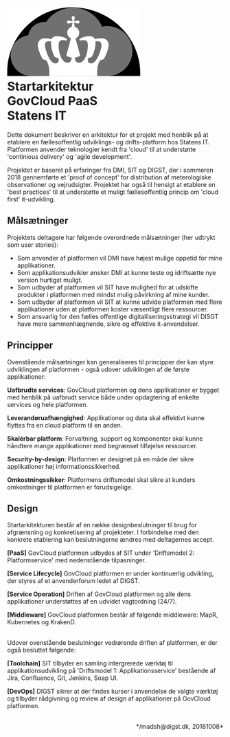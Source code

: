 # ![logo](cloud.svg) Startarkitektur <br> GovCloud PaaS<br> Statens IT

Dette dokument beskriver en arkitektur for et projekt med henblik på at etablere en fællesoffentlig udviklings- og drifts-platform hos Statens IT. Platformen anvender teknologier kendt fra 'cloud' til at understøtte 'continious delivery' og 'agile development'.

Projektet er baseret på erfaringer fra DMI, SIT og DIGST, der i sommeren 2018 gennemførte et 'proof of concept' for distribution af meterologiske observationer og vejrudsigter. Projektet har også til hensigt at etablere en 'best practices' til at understøtte et muligt fællesoffentlig princip om 'cloud first' it-udvikling.


## Målsætninger
Projektets deltagere har følgende overordnede målsætninger (her udtrykt som user stories):

- Som anvender af platformen vil DMI have højest mulige oppetid for mine applikationer.
- Som applikationsudvikler ønsker DMI at kunne teste og idriftsætte nye version hurtigst muligt.
- Som udbyder af platformen vil SIT have mulighed for at udskifte produkter i platformen med mindst mulig påvirkning af mine kunder.
- Som udbyder af platformen vil SIT at kunne udvide platformen med flere applikationer uden at platformen koster væsentligt flere ressourcer.
- Som ansvarlig for den fælles offentlige digitalilseringsstrategi vil DISGT have mere sammenhægnende, sikre og effektive it-anvendelser.

## Principper
Ovenstående målsætninger kan generaliseres til principper der kan styre udviklingen af platformen - også udover udviklingen af de første applikationer:

**Uafbrudte services**: GovCloud platformen og dens applikationer er bygget med henblik på uafbrudt service både under opdagtering af enkelte services og hele platformen.

**Leverandøruafhængighed**: Applikationer og data skal effektivt kunne flyttes fra en cloud platform til en anden.

**Skalérbar platform**: Forvaltning, support og komponenter skal kunne håndtere mange applikationer med begrænset tilføjelse ressourcer.

**Security-by-design**: Platformen er designet på en måde der sikre applikationer høj informationssikkerhed.

**Omkostningssikker**: Platformens driftsmodel skal sikre at kunders omkostninger til platformen er forudsigelige.

## Design
Startarkitekturen består af en række designbeslutninger til brug for afgrænsning og konkretisering af projekteter. I forbindelse med den konkrete etablering kan beslutningerne ændres med deltagernes accept.

**[PaaS]** GovCloud platformen udbydes af SIT under 'Driftsmodel 2: Platformservice' med nedenstående tilpasninger.


**[Service Lifecycle]** GovCloud platformen er under kontinuerlig udvikling, der styres af et anvenderforum ledet af DIGST.

**[Service Operation]** Driften af GovCloud platformen og alle dens applikationer understøttes af en udvidet vagtordning (24/7).

**[Middleware]** GovCloud platformen består af følgende middleware: MapR, Kubernetes og KrakenD.

<br>
Udover ovenstående beslutninger vedrørende driften af platformen, er der også besluttet følgende:

**[Toolchain]** SIT tilbyder en samling intergrerede værktøj til applikationsudvikling  på 'Driftsmodel 1: Applikationsservice' bestående af Jira, Confluence, Git, Jenkins, Soap UI.

**[DevOps]** DIGST sikrer at der findes kurser i anvendelse de valgte værktøj og tilbyder rådgivning og review af design af applikationer på GovCloud platformen.

<br>
<div align=right>*/madsh@digst.dk, 20181008*</div>
